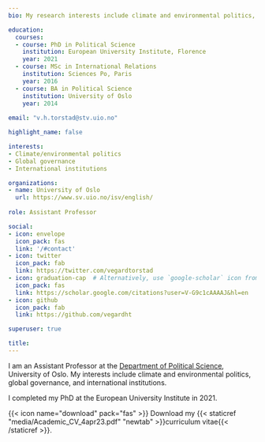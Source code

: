 ```yaml
---
bio: My research interests include climate and environmental politics, global governance and legitimacy.

education:
  courses:
  - course: PhD in Political Science
    institution: European University Institute, Florence
    year: 2021
  - course: MSc in International Relations
    institution: Sciences Po, Paris
    year: 2016
  - course: BA in Political Science
    institution: University of Oslo
    year: 2014
    
email: "v.h.torstad@stv.uio.no"

highlight_name: false

interests:
- Climate/environmental politics
- Global governance
- International institutions

organizations:
- name: University of Oslo
  url: https://www.sv.uio.no/isv/english/
  
role: Assistant Professor

social:
- icon: envelope
  icon_pack: fas
  link: '/#contact'
- icon: twitter
  icon_pack: fab
  link: https://twitter.com/vegardtorstad
- icon: graduation-cap  # Alternatively, use `google-scholar` icon from `ai` icon pack
  icon_pack: fas
  link: https://scholar.google.com/citations?user=V-G9c1cAAAAJ&hl=en
- icon: github
  icon_pack: fab
  link: https://github.com/vegardht

superuser: true

title: 
---
```

I am an Assistant Professor at the [Department of Political Science](https://www.sv.uio.no/isv/english/), University of Oslo. My interests include climate and environmental politics, global governance, and international institutions. 

I completed my PhD at the European University Institute in 2021.

{{< icon name="download" pack="fas" >}} Download my {{< staticref "media/Academic_CV_4apr23.pdf" "newtab" >}}curriculum vitae{{< /staticref >}}.
